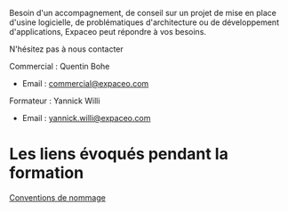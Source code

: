 Besoin d'un accompagnement, de conseil sur un projet de mise en place d'usine logicielle, de problématiques d'architecture ou de développement d'applications, Expaceo peut répondre à vos besoins.

N'hésitez pas à nous contacter

Commercial : Quentin Bohe
- Email : commercial@expaceo.com

Formateur : Yannick Willi
- Email : yannick.willi@expaceo.com

# Les liens évoqués pendant la formation

[Conventions de nommage](https://docs.microsoft.com/en-us/azure/cloud-adoption-framework/ready/azure-best-practices/resource-naming)
